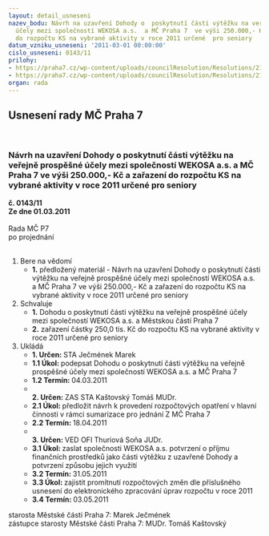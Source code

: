 ```yaml
---
layout: detail_usneseni
nazev_bodu: Návrh na uzavření Dohody o  poskytnutí části výtěžku na veřejně prospěšné
  účely mezi společností WEKOSA a.s.  a MČ Praha 7  ve výši 250.000,- Kč  a zařazení
  do rozpočtu KS na vybrané aktivity v roce 2011 určené  pro seniory
datum_vzniku_usneseni: '2011-03-01 00:00:00'
cislo_usneseni: 0143/11
prilohy:
- https://praha7.cz/wp-content/uploads/councilResolution/Resolutions/21882/12-11-wekosa_povolen%c3%ad.pdf
- https://praha7.cz/wp-content/uploads/councilResolution/Resolutions/21882/12-11-dohoda2011.pdf
organ: rada
---
```

<div id="ucUsn_pList" class="usn">
	<span><h2>Usnesení rady MČ Praha 7 </h2>
<br></span><div class="standBody">
<span><h3>Návrh na uzavření Dohody o  poskytnutí části výtěžku na veřejně prospěšné účely mezi společností WEKOSA a.s.  a MČ Praha 7  ve výši 250.000,- Kč  a zařazení do rozpočtu KS na vybrané aktivity v roce 2011 určené  pro seniory</h3></span><div class="center">
		<strong>č. 0143/11</strong><br>
	</div>
<div class="center">
		<strong>Ze dne 01.03.2011</strong><br><br>
	</div>Rada MČ P7<br> po projednání<br><br><ol>
<li>Bere na vědomí<ul><li>
<strong>1.</strong> předložený materiál - Návrh na uzavření Dohody o  poskytnutí části výtěžku na veřejně prospěšné účely mezi společností WEKOSA a.s.  a MČ Praha 7  ve výši 250.000,- Kč  a zařazení do rozpočtu KS na vybrané aktivity v roce 2011 určené  pro seniory</li></ul>
</li>
<li>Schvaluje<ul>
<li>
<strong>1.</strong> Dohodu o poskytnutí části výtěžku na veřejně prospěšné účely mezi společností WEKOSA a.s. a Městskou částí Praha 7</li>
<li>
<strong>2.</strong> zařazení částky 250,0 tis. Kč do rozpočtu KS na vybrané aktivity v roce 2011 určené  pro seniory</li>
</ul>
</li>
<li>Ukládá<ul>
<li>
<strong>1. Určen: </strong>STA Ječmének Marek</li>
<li>
<strong>1.1 Úkol: </strong>podepsat Dohodu o poskytnutí části výtěžku na veřejně prospěšné účely mezi společností WEKOSA a.s. a MČ Praha 7</li>
<li>
<strong>1.2 Termín: </strong>04.03.2011</li>
<li>
<strong><br>2. Určen: </strong>ZAS STA Kaštovský Tomáš MUDr.</li>
<li>
<strong>2.1 Úkol: </strong>předložit návrh k provedení rozpočtových opatření v hlavní činnosti v rámci sumarizace pro jednání  Z MČ Praha 7</li>
<li>
<strong>2.2 Termín: </strong>18.04.2011</li>
<li>
<strong><br>3. Určen: </strong>VED OFI Thuriová Soňa JUDr.</li>
<li>
<strong>3.1 Úkol: </strong>zaslat společnosti WEKOSA a.s. potvrzení o příjmu finančních prostředků jako části výtěžku z uzavřené Dohody a potvrzení způsobu jejich využití</li>
<li>
<strong>3.2 Termín: </strong>31.05.2011</li>
<li>
<strong>3.3 Úkol: </strong>zajistit promítnutí rozpočtových změn dle příslušného usnesení do elektronického zpracování úprav rozpočtu v roce 2011</li>
<li>
<strong>3.4 Termín: </strong>03.05.2011</li>
</ul>
</li>
</ol>starosta Městské části Praha 7: Marek Ječmének<br>zástupce starosty Městské části Praha 7: MUDr. Tomáš Kaštovský 
</div>
</div>